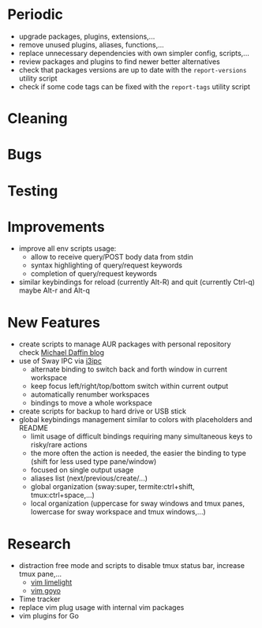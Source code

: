 # Periodic
  - upgrade packages, plugins, extensions,...
  - remove unused plugins, aliases, functions,...
  - replace unnecessary dependencies with own simpler config, scripts,...
  - review packages and plugins to find newer better alternatives
  - check that packages versions are up to date with the `report-versions` utility script
  - check if some code tags can be fixed with the `report-tags` utility script

# Cleaning

# Bugs

# Testing

# Improvements
  - improve all env scripts usage:
    * allow to receive query/POST body data from stdin
    * syntax highlighting of query/request keywords
    * completion of query/request keywords
  - similar keybindings for reload (currently Alt-R) and quit (currently Ctrl-q)  
    maybe Alt-r and Alt-q

# New Features
  - create scripts to manage AUR packages with personal repository  
    check [Michael Daffin blog](https://disconnected.systems/blog/archlinux-repo-in-aws-bucket/)
  - use of Sway IPC via [i3ipc](https://github.com/acrisci/i3ipc-python)
    * alternate binding to switch back and forth window in current workspace
    * keep focus left/right/top/bottom switch within current output
    * automatically renumber workspaces
    * bindings to move a whole workspace
  - create scripts for backup to hard drive or USB stick
  - global keybindings management similar to colors with placeholders and README
    * limit usage of difficult bindings requiring many simultaneous keys to risky/rare actions
    * the more often the action is needed, the easier the binding to type (shift for less used type pane/window)
    * focused on single output usage
    * aliases list (next/previous/create/...)
    * global organization (sway:super, termite:ctrl+shift, tmux:ctrl+space,...)
    * local organization (uppercase for sway windows and tmux panes, lowercase for sway workspace and tmux windows,...)

# Research
  - distraction free mode and scripts to disable tmux status bar, increase tmux pane,...
    * [vim limelight](https://github.com/junegunn/limelight.vim)
    * [vim goyo](https://github.com/junegunn/goyo.vim)
  - Time tracker
  - replace vim plug usage with internal vim packages
  - vim plugins for Go
